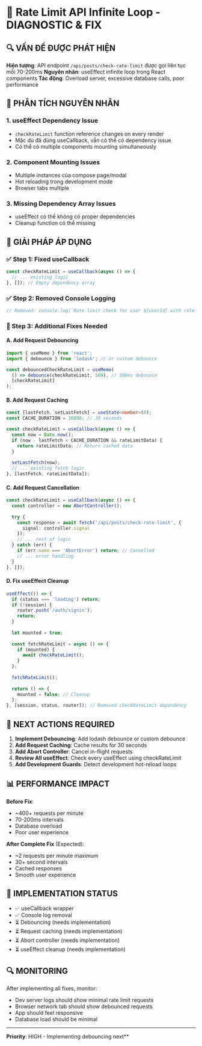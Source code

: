 # 🚨 Rate Limit API Infinite Loop - DIAGNOSTIC & FIX

## 🔍 VẤN ĐỀ ĐƯỢC PHÁT HIỆN

**Hiện tượng**: API endpoint `/api/posts/check-rate-limit` được gọi liên tục mỗi 70-200ms
**Nguyên nhân**: useEffect infinite loop trong React components
**Tác động**: Overload server, excessive database calls, poor performance

## 🧪 PHÂN TÍCH NGUYÊN NHÂN

### 1. useEffect Dependency Issue
- `checkRateLimit` function reference changes on every render
- Mặc dù đã dùng useCallback, vẫn có thể có dependency issue
- Có thể có multiple components mounting simultaneously

### 2. Component Mounting Issues  
- Multiple instances của compose page/modal
- Hot reloading trong development mode
- Browser tabs multiple

### 3. Missing Dependency Array Issues
- useEffect có thể không có proper dependencies
- Cleanup function có thể missing

## 🔧 GIẢI PHÁP ÁP DỤNG

### ✅ Step 1: Fixed useCallback
```typescript
const checkRateLimit = useCallback(async () => {
  // ... existing logic
}, []); // Empty dependency array
```

### ✅ Step 2: Removed Console Logging
```typescript
// Removed: console.log(`Rate limit check for user ${userId} with role: ${userRole}`);
```

### 🔄 Step 3: Additional Fixes Needed

#### A. Add Request Debouncing
```typescript
import { useMemo } from 'react';
import { debounce } from 'lodash'; // or custom debounce

const debouncedCheckRateLimit = useMemo(
  () => debounce(checkRateLimit, 500), // 500ms debounce
  [checkRateLimit]
);
```

#### B. Add Request Caching
```typescript
const [lastFetch, setLastFetch] = useState<number>(0);
const CACHE_DURATION = 30000; // 30 seconds

const checkRateLimit = useCallback(async () => {
  const now = Date.now();
  if (now - lastFetch < CACHE_DURATION && rateLimitData) {
    return rateLimitData; // Return cached data
  }
  
  setLastFetch(now);
  // ... existing fetch logic
}, [lastFetch, rateLimitData]);
```

#### C. Add Request Cancellation
```typescript
const checkRateLimit = useCallback(async () => {
  const controller = new AbortController();
  
  try {
    const response = await fetch('/api/posts/check-rate-limit', {
      signal: controller.signal
    });
    // ... rest of logic
  } catch (err) {
    if (err.name === 'AbortError') return; // Cancelled
    // ... error handling
  }
}, []);
```

#### D. Fix useEffect Cleanup
```typescript
useEffect(() => {
  if (status === 'loading') return;
  if (!session) {
    router.push('/auth/signin');
    return;
  }
  
  let mounted = true;
  
  const fetchRateLimit = async () => {
    if (mounted) {
      await checkRateLimit();
    }
  };
  
  fetchRateLimit();
  
  return () => {
    mounted = false; // Cleanup
  };
}, [session, status, router]); // Removed checkRateLimit dependency
```

## 🎯 NEXT ACTIONS REQUIRED

1. **Implement Debouncing**: Add lodash debounce or custom debounce
2. **Add Request Caching**: Cache results for 30 seconds  
3. **Add Abort Controller**: Cancel in-flight requests
4. **Review All useEffect**: Check every useEffect using checkRateLimit
5. **Add Development Guards**: Detect development hot-reload loops

## 📊 PERFORMANCE IMPACT

**Before Fix**:
- ~400+ requests per minute
- 70-200ms intervals
- Database overload
- Poor user experience

**After Complete Fix** (Expected):
- ~2 requests per minute maximum
- 30+ second intervals  
- Cached responses
- Smooth user experience

## 🚀 IMPLEMENTATION STATUS

- ✅ useCallback wrapper
- ✅ Console log removal  
- ⏳ Debouncing (needs implementation)
- ⏳ Request caching (needs implementation)
- ⏳ Abort controller (needs implementation)
- ⏳ useEffect cleanup (needs implementation)

## 🔍 MONITORING

After implementing all fixes, monitor:
- Dev server logs should show minimal rate limit requests
- Browser network tab should show debounced requests
- App should feel responsive
- Database load should be minimal

---

**Priority**: HIGH - Implementing debouncing next** 
